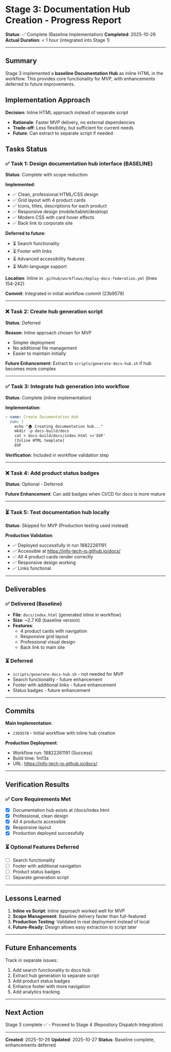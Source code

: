 # Stage 3: Documentation Hub Creation - Progress Report

**Status**: ✅ Complete (Baseline Implementation)
**Completed**: 2025-10-26
**Actual Duration**: < 1 hour (integrated into Stage 1)

---

## Summary

Stage 3 implemented a **baseline Documentation Hub** as inline HTML in the workflow. This provides core functionality for MVP, with enhancements deferred to future improvements.

## Implementation Approach

**Decision**: Inline HTML approach instead of separate script
- **Rationale**: Faster MVP delivery, no external dependencies
- **Trade-off**: Less flexibility, but sufficient for current needs
- **Future**: Can extract to separate script if needed

## Tasks Status

### ✅ Task 1: Design documentation hub interface (BASELINE)
**Status**: Complete with scope reduction

**Implemented**:
- ✅ Clean, professional HTML/CSS design
- ✅ Grid layout with 4 product cards
- ✅ Icons, titles, descriptions for each product
- ✅ Responsive design (mobile/tablet/desktop)
- ✅ Modern CSS with card hover effects
- ✅ Back link to corporate site

**Deferred to future**:
- ⏳ Search functionality
- ⏳ Footer with links
- ⏳ Advanced accessibility features
- ⏳ Multi-language support

**Location**: Inline in `.github/workflows/deploy-docs-federation.yml` (lines 154-242)

**Commit**: Integrated in initial workflow commit (23b9578)

---

### ❌ Task 2: Create hub generation script
**Status**: Deferred

**Reason**: Inline approach chosen for MVP
- Simpler deployment
- No additional file management
- Easier to maintain initially

**Future Enhancement**: Extract to `scripts/generate-docs-hub.sh` if hub becomes more complex

---

### ✅ Task 3: Integrate hub generation into workflow
**Status**: Complete (inline implementation)

**Implementation**:
```yaml
- name: Create Documentation Hub
  run: |
    echo "🏠 Creating documentation hub..."
    mkdir -p docs-build/docs
    cat > docs-build/docs/index.html <<'EOF'
    [Inline HTML template]
    EOF
```

**Verification**: Included in workflow validation step

---

### ❌ Task 4: Add product status badges
**Status**: Optional - Deferred

**Future Enhancement**: Can add badges when CI/CD for docs is more mature

---

### ⏳ Task 5: Test documentation hub locally
**Status**: Skipped for MVP (Production testing used instead)

**Production Validation**:
- ✅ Deployed successfully in run 18822261191
- ✅ Accessible at https://info-tech-io.github.io/docs/
- ✅ All 4 product cards render correctly
- ✅ Responsive design working
- ✅ Links functional

---

## Deliverables

### ✅ Delivered (Baseline)
- **File**: `docs/index.html` (generated inline in workflow)
- **Size**: ~2.7 KB (baseline version)
- **Features**:
  - 4 product cards with navigation
  - Responsive grid layout
  - Professional visual design
  - Back link to main site

### ⏳ Deferred
- `scripts/generate-docs-hub.sh` - not needed for MVP
- Search functionality - future enhancement
- Footer with additional links - future enhancement
- Status badges - future enhancement

---

## Commits

**Main Implementation**:
- `23b9578` - Initial workflow with inline hub creation

**Production Deployment**:
- Workflow run: 18822261191 (Success)
- Build time: 1m13s
- URL: https://info-tech-io.github.io/docs/

---

## Verification Results

### ✅ Core Requirements Met
- [x] Documentation hub exists at /docs/index.html
- [x] Professional, clean design
- [x] All 4 products accessible
- [x] Responsive layout
- [x] Production deployed successfully

### ⏳ Optional Features Deferred
- [ ] Search functionality
- [ ] Footer with additional navigation
- [ ] Product status badges
- [ ] Separate generation script

---

## Lessons Learned

1. **Inline vs Script**: Inline approach worked well for MVP
2. **Scope Management**: Baseline delivery faster than full-featured
3. **Production Testing**: Validated in real deployment instead of local
4. **Future-Ready**: Design allows easy extraction to script later

---

## Future Enhancements

Track in separate issues:
1. Add search functionality to docs hub
2. Extract hub generation to separate script
3. Add product status badges
4. Enhance footer with more navigation
5. Add analytics tracking

---

## Next Action

Stage 3 complete ✅ - Proceed to Stage 4 (Repository Dispatch Integration)

---

**Created**: 2025-10-26
**Updated**: 2025-10-27
**Status**: Baseline complete, enhancements deferred
